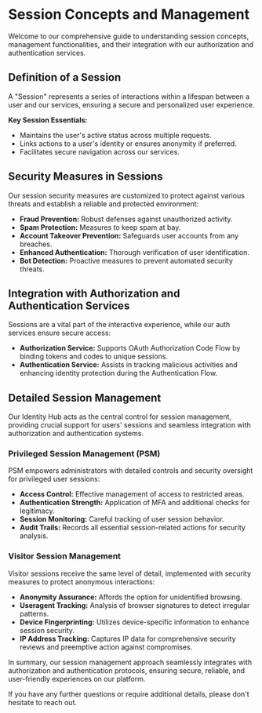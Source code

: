 # Session Concepts and Management

Welcome to our comprehensive guide to understanding session concepts, management functionalities, and their integration with our authorization and authentication services.

## Definition of a Session

A "Session" represents a series of interactions within a lifespan between a user and our services, ensuring a secure and personalized user experience.

**Key Session Essentials:**
- Maintains the user's active status across multiple requests.
- Links actions to a user's identity or ensures anonymity if preferred.
- Facilitates secure navigation across our services.

## Security Measures in Sessions

Our session security measures are customized to protect against various threats and establish a reliable and protected environment:

- **Fraud Prevention:** Robust defenses against unauthorized activity.
- **Spam Protection:** Measures to keep spam at bay.
- **Account Takeover Prevention:** Safeguards user accounts from any breaches.
- **Enhanced Authentication:** Thorough verification of user identification.
- **Bot Detection:** Proactive measures to prevent automated security threats.

## Integration with Authorization and Authentication Services

Sessions are a vital part of the interactive experience, while our auth services ensure secure access:

- **Authorization Service:** Supports OAuth Authorization Code Flow by binding tokens and codes to unique sessions.
- **Authentication Service:** Assists in tracking malicious activities and enhancing identity protection during the Authentication Flow.

## Detailed Session Management

Our Identity Hub acts as the central control for session management, providing crucial support for users' sessions and seamless integration with authorization and authentication systems.

### Privileged Session Management (PSM)

PSM empowers administrators with detailed controls and security oversight for privileged user sessions:

- **Access Control:** Effective management of access to restricted areas.
- **Authentication Strength:** Application of MFA and additional checks for legitimacy.
- **Session Monitoring:** Careful tracking of user session behavior.
- **Audit Trails:** Records all essential session-related actions for security analysis.

### Visitor Session Management

Visitor sessions receive the same level of detail, implemented with security measures to protect anonymous interactions:

- **Anonymity Assurance:** Affords the option for unidentified browsing.
- **Useragent Tracking:** Analysis of browser signatures to detect irregular patterns.
- **Device Fingerprinting:** Utilizes device-specific information to enhance session security.
- **IP Address Tracking:** Captures IP data for comprehensive security reviews and preemptive action against compromises.

In summary, our session management approach seamlessly integrates with authorization and authentication protocols, ensuring secure, reliable, and user-friendly experiences on our platform.

If you have any further questions or require additional details, please don't hesitate to reach out.